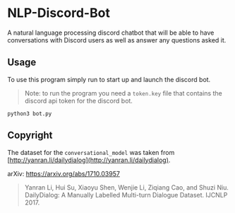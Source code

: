 # NLP-Discord-Bot
A natural language processing discord chatbot that will be able 
to have conversations with Discord users as well as answer any questions asked it.

## Usage
To use this program simply run to start up and launch the discord bot. 
> Note: to run the program you need a `token.key` file that contains the discord
> api token for the discord bot. 
```commandline
python3 bot.py
```

## Copyright
The dataset for the `conversational_model` was taken from 
[http://yanran.li/dailydialog](http://yanran.li/dailydialog).

arXiv: https://arxiv.org/abs/1710.03957

> Yanran Li, Hui Su, Xiaoyu Shen, Wenjie Li, Ziqiang Cao, and Shuzi Niu. DailyDialog: A Manually Labelled Multi-turn Dialogue Dataset. IJCNLP 2017.